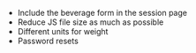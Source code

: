 - Include the beverage form in the session page
- Reduce JS file size as much as possible
- Different units for weight
- Password resets
